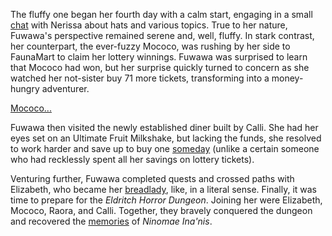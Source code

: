 <!-- title: Fuwawa Abyssguard -->
<!-- status: Alive -->

The fluffy one began her fourth day with a calm start, engaging in a small [chat](https://www.youtube.com/live/BehFIHehD_Y?feature=shared&t=439) with Nerissa about hats and various topics. True to her nature, Fuwawa's perspective remained serene and, well, fluffy. In stark contrast, her counterpart, the ever-fuzzy Mococo, was rushing by her side to FaunaMart to claim her lottery winnings. Fuwawa was surprised to learn that Mococo had won, but her surprise quickly turned to concern as she watched her not-sister buy 71 more tickets, transforming into a money-hungry adventurer.

[Mococo...](#embed:https://www.youtube.com/live/BehFIHehD_Y?feature=shared&t=508)

Fuwawa then visited the newly established diner built by Calli. She had her eyes set on an Ultimate Fruit Milkshake, but lacking the funds, she resolved to work harder and save up to buy one [someday](https://www.youtube.com/live/BehFIHehD_Y?feature=shared&t=639) (unlike a certain someone who had recklessly spent all her savings on lottery tickets).

Venturing further, Fuwawa completed quests and crossed paths with Elizabeth, who became her [breadlady](https://www.youtube.com/live/BehFIHehD_Y?feature=shared&t=1194), like, in a literal sense. Finally, it was time to prepare for the _Eldritch Horror Dungeon_. Joining her were Elizabeth, Mococo, Raora, and Calli. Together, they bravely conquered the dungeon and recovered the [memories](https://www.youtube.com/live/BehFIHehD_Y?feature=shared&t=4357) of _Ninomae Ina'nis_.
